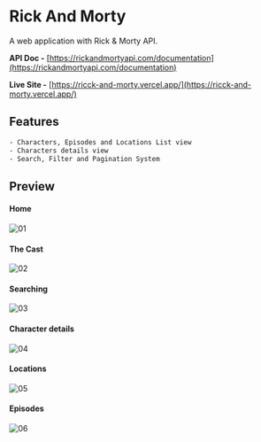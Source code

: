 # Rick And Morty

A web application with Rick & Morty API.

**API Doc -** [https://rickandmortyapi.com/documentation](https://rickandmortyapi.com/documentation)

**Live Site -** [https://ricck-and-morty.vercel.app/](https://ricck-and-morty.vercel.app/)

## Features
```bash
- Characters, Episodes and Locations List view
- Characters details view
- Search, Filter and Pagination System
```

## Preview
#### Home
![01](https://github.com/hakw07/rick-and-morty/assets/141500318/38b1cb0e-c8d7-4ba5-a5c7-eb6ee32a462f)
#### The Cast
![02](https://github.com/hakw07/rick-and-morty/assets/141500318/6cd0d395-f5b9-493c-89fd-67e23b35e895)
#### Searching
![03](https://github.com/hakw07/rick-and-morty/assets/141500318/3f9660f9-e7a3-44dd-89e6-49751f190738)
#### Character details
![04](https://github.com/hakw07/rick-and-morty/assets/141500318/dd4a13a9-42b5-4e1e-9201-3098a0175c75)
#### Locations
![05](https://github.com/hakw07/rick-and-morty/assets/141500318/09348837-bed4-4938-be97-eb482f9b56fc)
#### Episodes
![06](https://github.com/hakw07/rick-and-morty/assets/141500318/48a015ed-e193-4fd0-bdda-9164f8187d8a)
